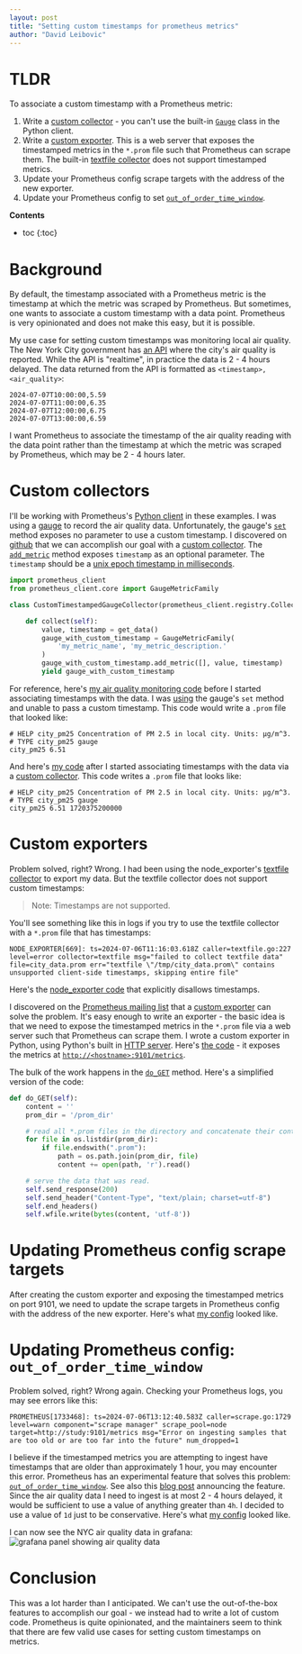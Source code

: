 ```yaml
---
layout: post
title: "Setting custom timestamps for prometheus metrics"
author: "David Leibovic"
---
```


# TLDR

To associate a custom timestamp with a Prometheus metric:

1. Write a [custom collector](https://prometheus.github.io/client_python/collector/custom/) - you can't use the built-in [`Gauge`](https://prometheus.github.io/client_python/instrumenting/gauge/) class in the Python client.
1. Write a [custom exporter](https://prometheus.io/docs/instrumenting/writing_exporters/). This is a web server that exposes the timestamped metrics in the `*.prom` file such that Prometheus can scrape them. The built-in [textfile collector](https://github.com/prometheus/node_exporter?tab=readme-ov-file#textfile-collector) does not support timestamped metrics.
1. Update your Prometheus config scrape targets with the address of the new exporter.
1. Update your Prometheus config to set [`out_of_order_time_window`](https://prometheus.io/docs/prometheus/2.53/configuration/configuration/#tsdb).

**Contents**
* toc
{:toc}

# Background

By default, the timestamp associated with a Prometheus metric is the timestamp at which the metric was scraped by Prometheus. But sometimes, one wants to associate a custom timestamp with a data point. Prometheus is very opinionated and does not make this easy, but it is possible.

My use case for setting custom timestamps was monitoring local air quality. The New York City government has [an API](https://a816-dohbesp.nyc.gov/IndicatorPublic/data-features/realtime-air-quality/) where the city's air quality is reported. While the API is "realtime", in practice the data is 2 - 4 hours delayed. The data returned from the API is formatted as `<timestamp>,<air_quality>`:

```
2024-07-07T10:00:00,5.59
2024-07-07T11:00:00,6.35
2024-07-07T12:00:00,6.75
2024-07-07T13:00:00,6.59
```

I want Prometheus to associate the timestamp of the air quality reading with the data point rather than the timestamp at which the metric was scraped by Prometheus, which may be 2 - 4 hours later.

# Custom collectors

I'll be working with Prometheus's [Python client](https://github.com/prometheus/client_python) in these examples. I was using a [gauge](https://prometheus.github.io/client_python/instrumenting/gauge/) to record the air quality data. Unfortunately, the gauge's [`set`](https://github.com/prometheus/client_python/blob/09a5ae30602a7a81f6174dae4ba08b93ee7feed2/prometheus_client/metrics.py#L432) method exposes no parameter to use a custom timestamp. I discovered on [github](https://github.com/prometheus/client_python/issues/588#issuecomment-1054724554) that we can accomplish our goal with a [custom collector](https://prometheus.github.io/client_python/collector/custom/). The [`add_metric`](https://github.com/prometheus/client_python/blob/09a5ae30602a7a81f6174dae4ba08b93ee7feed2/prometheus_client/metrics_core.py#L172) method exposes `timestamp` as an optional parameter. The `timestamp` should be a [unix epoch timestamp in milliseconds](https://prometheus.io/docs/instrumenting/exposition_formats/#comments-help-text-and-type-information).

```python
import prometheus_client
from prometheus_client.core import GaugeMetricFamily

class CustomTimestampedGaugeCollector(prometheus_client.registry.Collector):

    def collect(self):
        value, timestamp = get_data()
        gauge_with_custom_timestamp = GaugeMetricFamily(
            'my_metric_name', 'my_metric_description.'
        )
        gauge_with_custom_timestamp.add_metric([], value, timestamp)
        yield gauge_with_custom_timestamp
```

For reference, here's [my air quality monitoring code](https://github.com/dasl-/pitools/blob/e144fc6e9e92bc908eb30556e3575c4f520f0fa5/sensors/measure_city_data) before I started associating timestamps with the data. I was [using](https://github.com/dasl-/pitools/blob/e144fc6e9e92bc908eb30556e3575c4f520f0fa5/sensors/measure_city_data#L20) the gauge's `set` method and unable to pass a custom timestamp. This code would write a `.prom` file that looked like:
```
# HELP city_pm25 Concentration of PM 2.5 in local city. Units: μg/m^3.
# TYPE city_pm25 gauge
city_pm25 6.51
```

And here's [my code](https://github.com/dasl-/pitools/blob/873ff1eac2dd2bbf3e7521c42a3bf2460cb0b6ad/sensors/measure_city_data) after I started associating timestamps with the data via a [custom collector](https://github.com/dasl-/pitools/blob/873ff1eac2dd2bbf3e7521c42a3bf2460cb0b6ad/sensors/measure_city_data#L66). This code writes a `.prom` file that looks like:
```
# HELP city_pm25 Concentration of PM 2.5 in local city. Units: μg/m^3.
# TYPE city_pm25 gauge
city_pm25 6.51 1720375200000
```

# Custom exporters

Problem solved, right? Wrong. I had been using the node_exporter's [textfile collector](https://github.com/prometheus/node_exporter?tab=readme-ov-file#textfile-collector) to export my data. But the textfile collector does not support custom timestamps:

> Note: Timestamps are not supported.

You'll see something like this in logs if you try to use the textfile collector with a `*.prom` file that has timestamps:

```
NODE_EXPORTER[669]: ts=2024-07-06T11:16:03.618Z caller=textfile.go:227 level=error collector=textfile msg="failed to collect textfile data" file=city_data.prom err="textfile \"/tmp/city_data.prom\" contains unsupported client-side timestamps, skipping entire file"
```

Here's the [node_exporter code](https://github.com/prometheus/node_exporter/blob/4cc1c177d05e80176f26fe1ca2a1f193c03c67a0/collector/textfile.go#L299-L301) that explicitly disallows timestamps.

I discovered on the [Prometheus mailing list](https://groups.google.com/g/prometheus-users/c/Zg1EJltYwp0/m/XrZFtClRBQAJ) that a [custom exporter](https://prometheus.io/docs/instrumenting/writing_exporters/) can solve the problem. It's easy enough to write an exporter - the basic idea is that we need to expose the timestamped metrics in the `*.prom` file via a web server such that Prometheus can scrape them. I wrote a custom exporter in Python, using Python's built in [HTTP server](https://docs.python.org/3/library/http.server.html#http.server.ThreadingHTTPServer). Here's [the code](https://github.com/dasl-/pitools/blob/873ff1eac2dd2bbf3e7521c42a3bf2460cb0b6ad/observability/timestamped_exporter) - it exposes the metrics at [`http://<hostname>:9101/metrics`](https://github.com/dasl-/pitools/blob/873ff1eac2dd2bbf3e7521c42a3bf2460cb0b6ad/observability/timestamped_exporter#L79).

The bulk of the work happens in the [`do_GET`](https://github.com/dasl-/pitools/blob/873ff1eac2dd2bbf3e7521c42a3bf2460cb0b6ad/observability/timestamped_exporter#L20C9-L20C15) method. Here's a simplified version of the code:
```python
def do_GET(self):
    content = ''
    prom_dir = '/prom_dir'

    # read all *.prom files in the directory and concatenate their contents
    for file in os.listdir(prom_dir):
        if file.endswith(".prom"):
            path = os.path.join(prom_dir, file)
            content += open(path, 'r').read()

    # serve the data that was read.
    self.send_response(200)
    self.send_header("Content-Type", "text/plain; charset=utf-8")
    self.end_headers()
    self.wfile.write(bytes(content, 'utf-8'))
```

# Updating Prometheus config scrape targets

After creating the custom exporter and exposing the timestamped metrics on port 9101, we need to update the scrape targets in Prometheus config with the address of the new exporter. Here's what [my config](https://gist.github.com/dasl-/c208118d01d4d6b5e826e5fdabaf583d#file-prometheus-yaml-L18) looked like.

# Updating Prometheus config: `out_of_order_time_window`

Problem solved, right? Wrong again. Checking your Prometheus logs, you may see errors like this:
```
PROMETHEUS[1733468]: ts=2024-07-06T13:12:40.583Z caller=scrape.go:1729 level=warn component="scrape manager" scrape_pool=node target=http://study:9101/metrics msg="Error on ingesting samples that are too old or are too far into the future" num_dropped=1
```

I believe if the timestamped metrics you are attempting to ingest have timestamps that are older than approximately 1 hour, you may encounter this error. Prometheus has an experimental feature that solves this problem: [`out_of_order_time_window`](https://prometheus.io/docs/prometheus/2.53/configuration/configuration/#tsdb). See also this [blog post](https://promlabs.com/blog/2022/10/05/whats-new-in-prometheus-2-39/#experimental-out-of-order-ingestion) announcing the feature. Since the air quality data I need to ingest is at most 2 - 4 hours delayed, it would be sufficient to use a value of anything greater than `4h`. I decided to use a value of `1d` just to be conservative. Here's what [my config](https://gist.github.com/dasl-/eb28a9f692fdc76dc2c8033b40557616#file-prometheus-yaml-L44) looked like.

I can now see the NYC air quality data in grafana:
![grafana panel showing air quality data](/assets/posts/2024-07-07-prometheus-timestamps/grafana.png)

# Conclusion

This was a lot harder than I anticipated. We can't use the out-of-the-box features to accomplish our goal - we instead had to write a lot of custom code. Prometheus is quite opinionated, and the maintainers seem to think that there are few valid use cases for setting custom timestamps on metrics.
